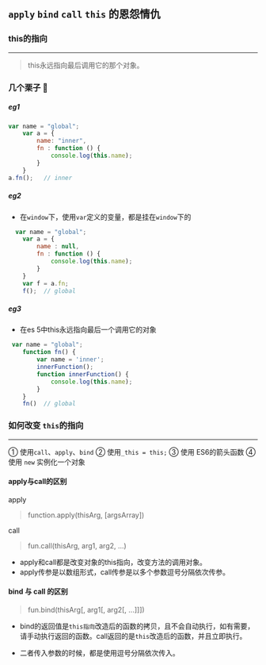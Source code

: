 ## `apply` `bind` `call` `this` 的恩怨情仇 

### this的指向
___
> this永远指向最后调用它的那个对象。
### 几个栗子   :nose:
##### eg1
```js
var name = "global";
    var a = {
        name: "inner",
        fn : function () {
            console.log(this.name);      
        }
    }
a.fn();   // inner
```
##### eg2
* 在`window`下，使用`var`定义的变量，都是挂在`window`下的
```js
  var name = "global";
    var a = {
        name : null,
        fn : function () {
            console.log(this.name);      
        }
    }
    var f = a.fn;
    f();  // global
```
##### eg3
* 在es 5中this永远指向最后一个调用它的对象
```js
 var name = "global";
    function fn() {
        var name = 'inner';
        innerFunction();
        function innerFunction() {
            console.log(this.name);      
        }
    }
    fn()  // global
```
### 如何改变 `this`的指向
___
① 使用`call`、`apply`、`bind`
② 使用`_this = this;`
③ 使用 ES6的箭头函数
④ 使用 `new` 实例化一个对象

#### apply与call的区别
apply
> function.apply(thisArg, [argsArray])

call
> fun.call(thisArg, arg1, arg2, ...)
* apply和call都是改变对象的this指向，改变方法的调用对象。
* apply传参是以数组形式，call传参是以多个参数逗号分隔依次传参。

#### bind 与  call 的区别
> fun.bind(thisArg[, arg1[, arg2[, ...]]])
* bind的返回值是`this指向`改造后的函数的拷贝，且不会自动执行，如有需要，请手动执行返回的函数。call返回的是`this`改造后的函数，并且立即执行。

* 二者传入参数的时候，都是使用逗号分隔依次传入。